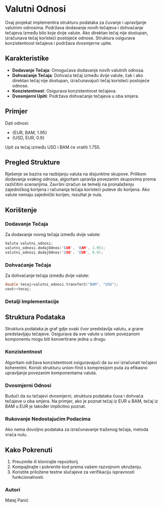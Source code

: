 # Valutni Odnosi

Ovaj projekat implementira strukturu podataka za čuvanje i upravljanje valutnim odnosima. Podržava dodavanje novih tečajeva i dohvaćanje tečajeva između bilo koje dvije valute. Ako direktan tečaj nije dostupan, izračunava tečaj koristeći postojeće odnose. Struktura osigurava konzistentnost tečajeva i podržava dvosmjerne upite.

## Karakteristike

- **Dodavanje Tečaja**: Omogućava dodavanje novih valutnih odnosa.
- **Dohvaćanje Tečaja**: Dohvaća tečaj između dvije valute, čak i ako direktan tečaj nije dostupan, izračunavajući tečaj koristeći postojeće odnose.
- **Konzistentnost**: Osigurava konzistentnost tečajeva.
- **Dvosmjerni Upiti**: Podržava dohvaćanje tečajeva u oba smjera.

## Primjer

Dati odnosi:
- {EUR, BAM, 1.95}
- {USD, EUR, 0.9}

Upit za tečaj između USD i BAM će vratiti 1.755.

## Pregled Strukture

Rješenje se bazira na razbijanju valuta na disjunktne skupove. Prilikom dodavanja svakog odnosa, algoritam upravlja povezanim skupovima prema različitim scenarijima. Završni izračun se temelji na pronalaženju zajedničkog korijena i računanja tečaja koristeći puteve do korijena. Ako valute nemaju zajednički korijen, rezultat je nula.

## Korištenje

### Dodavanje Tečaja

Za dodavanje novog tečaja između dvije valute:

```cpp
Valuta valutni_odnosi;
valutni_odnosi.dodajOdnos('EUR', 'BAM', 1.95);
valutni_odnosi.dodajOdnos('USD', 'EUR', 0.9);
```
### Dohvaćanje Tečaja

Za dohvaćanje tečaja između dvije valute:

```cpp
double tecaj=valutni_odnosi.transfer2("BAM", "USD");
cout<<tecaj;
```
### Detalji Implementacije

## Struktura Podataka

Struktura podataka je graf gdje svaki čvor predstavlja valutu, a grane predstavljaju tečajeve. Osigurava da sve valute u istom povezanom komponentu mogu biti konvertirane jedna u drugu

### Konzistentnost

Algoritam održava konzistentnost osiguravajući da su svi izračunati tečajevi koherentni. Koristi strukturu union-find s kompresijom puta za efikasno upravljanje povezanim komponentama valuta.

### Dvosmjerni Odnosi

Budući da su tečajevi dvosmjerni, struktura podataka čuva i dohvaća tečajeve u oba smjera. Na primjer, ako je poznat tečaj iz EUR u BAM, tečaj iz BAM u EUR je također implicitno poznat.

### Rukovanje Nedostajućim Podacima
Ako nema dovoljno podataka za izračunavanje traženog tečaja, metoda vraća nulu.

## Kako Pokrenuti

1. Preuzmite ili klonirajte repozitorij.
2. Kompajlirajte i pokrenite kod prema vašem razvojnom okruženju.
3. Koristite priložene testne slučajeve za verifikaciju ispravnosti funkcionalnosti.

### Autori
Matej Panić



